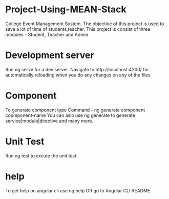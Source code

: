 # Project-Using-MEAN-Stack
College Event Management System.
The objective of this project is used to save a lot of time of students,teacher.
This project is consist of three modules - Student, Teacher and Admin.

# Development server
Run ng serve for a dev server.
Navigate to http://localhost:4200/ for automatically 
reloading when you do any changes on any of the files

# Component
To generate component type Command - 
ng generate component copmponent-name
You can aslo use ng generate to generate service|module|directive and many more.

# Unit Test
Run ng test to excute the unit test


# help
To get help on angular cli use ng help OR go to Angular CLI README.
